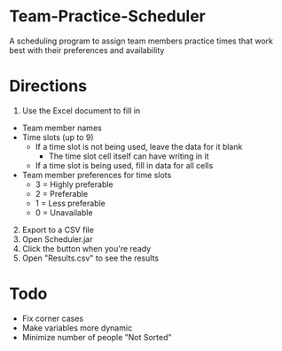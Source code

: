# Team-Practice-Scheduler
A scheduling program to assign team members practice times that work best with their preferences and availability

# Directions
1. Use the Excel document to fill in
  * Team member names
  * Time slots (up to 9)
    * If a time slot is not being used, leave the data for it blank
      * The time slot cell itself can have writing in it
    * If a time slot is being used, fill in data for all cells
  * Team member preferences for time slots
    * 3 = Highly preferable
    * 2 = Preferable
    * 1 = Less preferable
    * 0 = Unavailable
2. Export to a CSV file
3. Open Scheduler.jar
4. Click the button when you're ready
5. Open "Results.csv" to see the results

# Todo
* Fix corner cases
* Make variables more dynamic
* Minimize number of people "Not Sorted"
